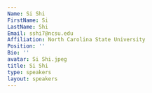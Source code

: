 ```yaml
---
Name: Si Shi
FirstName: Si
LastName: Shi
Email: sshi7@ncsu.edu
Affiliation: North Carolina State University
Position: ''
Bio: ''
avatar: Si Shi.jpeg
title: Si Shi
type: speakers
layout: speakers
---
```

